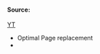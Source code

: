 #### Source:
[YT](https://www.youtube.com/watch?v=77qJL8I-o-Q&list=PLXj4XH7LcRfDrdQuJTHIPmKMpa7eYVaPm&index=64)


* Optimal Page replacement
* 